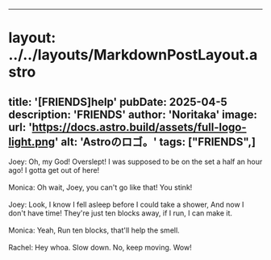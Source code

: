 
---
# layout: ../../layouts/MarkdownPostLayout.astro
title: '[FRIENDS]help'
pubDate: 2025-04-5
description: 'FRIENDS'
author: 'Noritaka'
image:
    url: 'https://docs.astro.build/assets/full-logo-light.png'
    alt: 'Astroのロゴ。'
tags: ["FRIENDS",]
---

Joey: Oh, my God! Overslept! I was supposed to be on the set a half an hour ago! I gotta get out of here! <br>
<br>
Monica: Oh wait, Joey, you can't go  like that! You stink!<br>
<br>
Joey: Look, I know I fell asleep before I could take a shower, And now I don't have time! They're just ten blocks away, if I run, I can make it.<br>
<br>
Monica: Yeah, Run ten blocks, that'll help the smell.<br>
<br>
Rachel: Hey whoa. Slow down. No, keep moving. Wow!<br>
<br>
